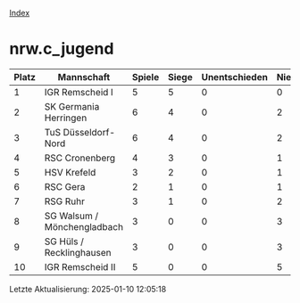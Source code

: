 [Index](./README.md)

# nrw.c_jugend

| Platz |  Mannschaft |  Spiele |  Siege |  Unentschieden |  Niederlagen |  Tore |  Differenz |  Punkte | 
| --- |  --- |  --- |  --- |  --- |  --- |  --- |  --- |  --- |  
|  1 |   IGR Remscheid I |   5 |   5 |   0 |   0 |   46:5 |   41 |   15 |  
|  2 |   SK Germania Herringen |   6 |   4 |   0 |   2 |   45:17 |   28 |   12 |  
|  3 |   TuS Düsseldorf-Nord |   6 |   4 |   0 |   2 |   31:34 |   -3 |   12 |  
|  4 |   RSC Cronenberg |   4 |   3 |   0 |   1 |   22:21 |   1 |   9 |  
|  5 |   HSV Krefeld |   3 |   2 |   0 |   1 |   28:11 |   17 |   6 |  
|  6 |   RSC Gera |   2 |   1 |   0 |   1 |   10:7 |   3 |   3 |  
|  7 |   RSG Ruhr |   3 |   1 |   0 |   2 |   6:18 |   -12 |   3 |  
|  8 |   SG Walsum / Mönchengladbach |   3 |   0 |   0 |   3 |   9:22 |   -13 |   0 |  
|  9 |   SG Hüls / Recklinghausen |   3 |   0 |   0 |   3 |   0:29 |   -29 |   0 |  
|  10 |   IGR Remscheid II |   5 |   0 |   0 |   5 |   3:36 |   -33 |   0 |  


Letzte Aktualisierung: 2025-01-10 12:05:18